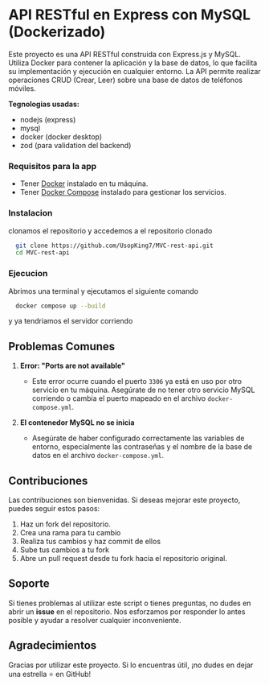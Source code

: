 # API RESTful en Express con MySQL (Dockerizado)

Este proyecto es una API RESTful construida con Express.js y MySQL. Utiliza Docker para contener la aplicación y la base de datos, lo que facilita su implementación y ejecución en cualquier entorno. La API permite realizar operaciones CRUD (Crear, Leer) sobre una base de datos de teléfonos móviles.

**Tegnologias usadas:**
- nodejs (express)
- mysql
- docker (docker desktop)
- zod (para validation del backend)

### Requisitos para la app 

- Tener [Docker](https://www.docker.com/) instalado en tu máquina.
- Tener [Docker Compose](https://docs.docker.com/compose/) instalado para gestionar los servicios.

### Instalacion

clonamos el repositorio y accedemos a el repositorio clonado

```bash
  git clone https://github.com/UsopKing7/MVC-rest-api.git
  cd MVC-rest-api
```

### Ejecucion

Abrimos una terminal y ejecutamos el siguiente comando

```bash
  docker compose up --build
```
y ya tendriamos el servidor corriendo

## Problemas Comunes

1. **Error: "Ports are not available"**
   - Este error ocurre cuando el puerto `3306` ya está en uso por otro servicio en tu máquina. Asegúrate de no tener otro servicio MySQL corriendo o cambia el puerto mapeado en el archivo `docker-compose.yml`.

2. **El contenedor MySQL no se inicia**
   - Asegúrate de haber configurado correctamente las variables de entorno, especialmente las contraseñas y el nombre de la base de datos en el archivo `docker-compose.yml`.

## Contribuciones

Las contribuciones son bienvenidas. Si deseas mejorar este proyecto, puedes seguir estos pasos:

1. Haz un fork del repositorio.
2. Crea una rama para tu cambio 
3. Realiza tus cambios y haz commit de ellos 
4. Sube tus cambios a tu fork 
5. Abre un pull request desde tu fork hacia el repositorio original.

## Soporte

Si tienes problemas al utilizar este script o tienes preguntas, no dudes en abrir un **issue** en el repositorio. Nos esforzamos por responder lo antes posible y ayudar a resolver cualquier inconveniente.

## Agradecimientos

Gracias por utilizar este proyecto. Si lo encuentras útil, ¡no dudes en dejar una estrella ⭐ en GitHub!